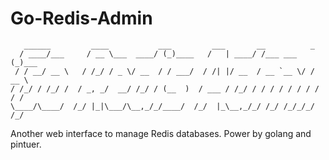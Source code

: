 # Go-Redis-Admin
	   ______         ____           ___         ___       __          _     
	  / ____/___     / __ \___  ____/ (_)____   /   | ____/ /___ ___  (_)___ 
	 / / __/ __ \   / /_/ / _ \/ __  / / ___/  / /| |/ __  / __ `__ \/ / __ \
	/ /_/ / /_/ /  / _, _/  __/ /_/ / (__  )  / ___ / /_/ / / / / / / / / / /
	\____/\____/  /_/ |_|\___/\__,_/_/____/  /_/  |_\__,_/_/ /_/ /_/_/_/ /_/ 


Another web interface to manage Redis databases. Power by golang and pintuer.
